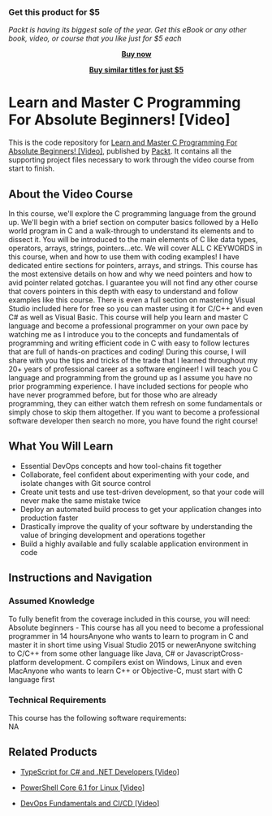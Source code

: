 
### Get this product for $5

<i>Packt is having its biggest sale of the year. Get this eBook or any other book, video, or course that you like just for $5 each</i>


<b><p align='center'>[Buy now](https://packt.link/9781788835718)</p></b>


<b><p align='center'>[Buy similar titles for just $5](https://subscription.packtpub.com/search)</p></b>


# Learn and Master C Programming For Absolute Beginners! [Video]
This is the code repository for [Learn and Master C Programming For Absolute Beginners! [Video]](https://www.packtpub.com/virtualization-and-cloud/devops-fundamentals-and-cicd-video?utm_source=github&utm_medium=repository&utm_campaign=9781789347661), published by [Packt](https://www.packtpub.com/?utm_source=github). It contains all the supporting project files necessary to work through the video course from start to finish.
## About the Video Course
In this course, we'll explore the C programming language from the ground up. We'll begin with a brief section on computer basics followed by a Hello world program in C and a walk-through to understand its elements and to dissect it. You will be introduced to the main elements of C like data types, operators, arrays, strings, pointers...etc. We will cover ALL C KEYWORDS in this course, when and how to use them with coding examples! I have dedicated entire sections for pointers, arrays, and strings. This course has the most extensive details on how and why we need pointers and how to avid pointer related gotchas. I guarantee you will not find any other course that covers pointers in this depth with easy to understand and follow examples like this course. There is even a full section on mastering Visual Studio included here for free so you can master using it for C/C++ and even C# as well as Visual Basic. This course will help you learn and master C language and become a professional programmer on your own pace by watching me as I introduce you to the concepts and fundamentals of programming and writing efficient code in C with easy to follow lectures that are full of hands-on practices and coding! During this course, I will share with you the tips and tricks of the trade that I learned throughout my 20+ years of professional career as a software engineer! I will teach you C language and programming from the ground up as I assume you have no prior programming experience. I have included sections for people who have never programmed before, but for those who are already programming, they can either watch them refresh on some fundamentals or simply chose to skip them altogether. If you want to become a professional software developer then search no more, you have found the right course!

<H2>What You Will Learn</H2>
<DIV class=book-info-will-learn-text>
<UL>
<LI>Essential DevOps concepts and how tool-chains fit together 
<LI>Collaborate, feel confident about experimenting with your code, and isolate changes with Git source control 
<LI>Create unit tests and use test-driven development, so that your code will never make the same mistake twice 
<LI>Deploy an automated build process to get your application changes into production faster 
<LI>Drastically improve the quality of your software by understanding the value of bringing development and operations together 
<LI>Build a highly available and fully scalable application environment in code </LI></UL></DIV>

## Instructions and Navigation
### Assumed Knowledge
To fully benefit from the coverage included in this course, you will need:<br/>
Absolute beginners - This course has all you need to become a professional programmer in 14 hoursAnyone who wants to learn to program in C and master it in short time using Visual Studio 2015 or newerAnyone switching to C/C++ from some other language like Java, C# or JavascriptCross-platform development. C compilers exist on Windows, Linux and even MacAnyone who wants to learn C++ or Objective-C, must start with C language first
### Technical Requirements
This course has the following software requirements:<br/>
NA

## Related Products
* [TypeScript for C# and .NET Developers [Video]](https://www.packtpub.com/virtualization-and-cloud/devops-fundamentals-and-cicd-video?utm_source=github&utm_medium=repository&utm_campaign=9781789347661)

* [PowerShell Core 6.1 for Linux [Video]](https://www.packtpub.com/virtualization-and-cloud/devops-fundamentals-and-cicd-video?utm_source=github&utm_medium=repository&utm_campaign=9781789347661)

* [DevOps Fundamentals and CI/CD [Video]](https://www.packtpub.com/virtualization-and-cloud/devops-fundamentals-and-cicd-video?utm_source=github&utm_medium=repository&utm_campaign=9781789347661)

